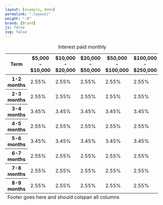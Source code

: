 ```yaml
---
layout: [example, demo]
permalink: ":layout/"
weight: "-0"
brand: [Brand]
js: false
svg: false
---
```


<div class="table-responsive">
	<table class="table table-striped table-bordered">
		<caption>Interest paid monthly</caption>
		<thead>
			<tr>
				<th scope="col" class="col-sm-2">Term</th>
				<th scope="col" class="col-sm-2">$5,000 - $10,000</th>
				<th scope="col" class="col-sm-2">$10,000 - $20,000</th>
				<th scope="col" class="col-sm-2">$20,000 - $50,000</th>
				<th scope="col" class="col-sm-2">$50,000 - $100,000</th>
				<th scope="col" class="col-sm-2">$100,000 - $250,000</th>
			</tr>
		</thead>
		<tbody>
			<tr>
				<th scope="row">1-2 months</th>
				<td>2.55%</td>
				<td>2.55%</td>
				<td>2.55%</td>
				<td>2.55%</td>
				<td>2.55%</td>
			</tr>
			<tr>
				<th scope="row">2-3 months</th>
				<td>2.55%</td>
				<td>2.55%</td>
				<td>2.55%</td>
				<td>2.55%</td>
				<td>2.55%</td>
			</tr>
			<tr>
				<th scope="row">3-4 months</th>
				<td>3.45%</td>
				<td>3.45%</td>
				<td>3.45%</td>
				<td>3.45%</td>
				<td>3.45%</td>
			</tr>
			<tr>
				<th scope="row">4-5 months</th>
				<td>2.55%</td>
				<td>2.55%</td>
				<td>2.55%</td>
				<td>2.55%</td>
				<td>2.55%</td>
			</tr>
			<tr>
				<th scope="row">5-6 months</th>
				<td>3.45%</td>
				<td>3.45%</td>
				<td>3.45%</td>
				<td>3.45%</td>
				<td>3.45%</td>
			</tr>
			<tr>
				<th scope="row">6-7 months</th>
				<td>2.55%</td>
				<td>2.55%</td>
				<td>2.55%</td>
				<td>2.55%</td>
				<td>2.55%</td>
			</tr>
			<tr>
				<th scope="row">7-8 months</th>
				<td>2.55%</td><td>2.55%</td>
				<td>2.55%</td>
				<td>2.55%</td>
				<td>2.55%</td>
			</tr>
			<tr>
				<th scope="row">8-9 months</th>
				<td>2.55%</td>
				<td>2.55%</td>
				<td>2.55%</td>
				<td>2.55%</td>
				<td>2.55%</td>
			</tr>
		</tbody>
		<tfoot>
				<tr>
					<td colspan="6">
						Footer goes here and
						should colspan all columns
					</td>
				</tr>
			</tfoot>
	</table>
</div>